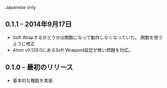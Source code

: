 Japanese only
## 0.1.1 - 2014年9月17日
* Soft Wrapするかどうかは関数になって動作しなくなっていた。
  関数を使うように修正
* Atom v0.129.0にあるSoft Wrapped設定が無い問題を対応。

## 0.1.0 - 最初のリリース
* 基本的な機能を実装
